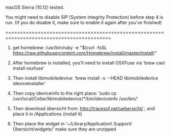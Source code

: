 macOS Sierra (10.12) tested.

You might need to disable SIP (System Integrity Protection) before step 4 is run.
(If you do disable it, make sure to enable it again after you’ve finished)

==========================================================================================

1) get homebrew: /usr/bin/ruby -e "$(curl -fsSL https://raw.githubusercontent.com/Homebrew/install/master/install)"

2) After homebrew is installed, you’ll need to install OSXFuse via ‘brew cast install osxfuse’

3) Then install libimobiledevice: ‘brew install -s --HEAD libimobiledevice ideviceinstaller’

4) Then copy ideviceinfo to the right place: ‘sudo cp /usr/local/Cellar/libimobiledevice/*/bin/ideviceinfo /usr/bin/‘

5) Then download übersicht from: http://tracesof.net/uebersicht/ ; and place it in /Applications (install it)

6) Then place the widget in ‘~/Library/Application\ Support/Übersicht/widgets/‘ make sure they are unzipped





